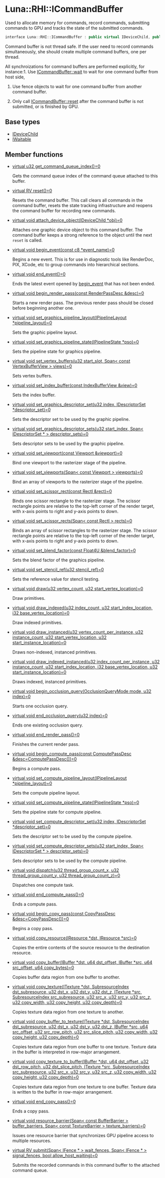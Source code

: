 # Luna::RHI::ICommandBuffer
Used to allocate memory for commands, record commands, submitting commands to GPU and tracks the state of the submitted commands. 

```c++
interface Luna::RHI::ICommandBuffer : public virtual IDeviceChild, public virtual IWaitable
```

Command buffer is not thread safe. If the user need to record commands simultaneously, she should create multiple command buffers, one per thread.

All synchroizations for command buffers are performed explicitly, for instance:1. Use [ICommandBuffer::wait](struct_luna_1_1_i_waitable_1a0c78500b6312f13b1d666b30b40fe132.md) to wait for one command buffer from host side,

1. Use fence objects to wait for one command buffer from another command buffer.

1. Only call [ICommandBuffer::reset](struct_luna_1_1_r_h_i_1_1_i_command_buffer_1a39612d7442b0dc582b84e15c940c52a3.md) after the command buffer is not submitted, or is finished by GPU. 

## Base types
* [IDeviceChild](struct_luna_1_1_r_h_i_1_1_i_device_child.md)
* [IWaitable](struct_luna_1_1_i_waitable.md)
## Member functions
* [virtual u32 get_command_queue_index()=0](struct_luna_1_1_r_h_i_1_1_i_command_buffer_1a9834224add57a79eb4f28dc3ed21f144.md)

    Gets the command queue index of the command queue attached to this buffer. 

* [virtual RV reset()=0](struct_luna_1_1_r_h_i_1_1_i_command_buffer_1a39612d7442b0dc582b84e15c940c52a3.md)

    Resets the command buffer. This call clears all commands in the command buffer, resets the state tracking infrastructure and reopens the command buffer for recording new commands. 

* [virtual void attach_device_object(IDeviceChild *obj)=0](struct_luna_1_1_r_h_i_1_1_i_command_buffer_1a8ccb3b5123e60da920f75df12fbfb75b.md)

    Attaches one graphic device object to this command buffer. The command buffer keeps a strong reference to the object until the next `reset` is called. 

* [virtual void begin_event(const c8 *event_name)=0](struct_luna_1_1_r_h_i_1_1_i_command_buffer_1abed00e201a0ce30f29f4a42f8c70a370.md)

    Begins a new event. This is for use in diagnostic tools like RenderDoc, PIX, XCode, etc to group commands into hierarchical sections. 

* [virtual void end_event()=0](struct_luna_1_1_r_h_i_1_1_i_command_buffer_1abc429c8821b0ab21c07d872f6c6153e4.md)

    Ends the latest event opened by [begin_event](struct_luna_1_1_r_h_i_1_1_i_command_buffer_1abed00e201a0ce30f29f4a42f8c70a370.md) that has not been ended. 

* [virtual void begin_render_pass(const RenderPassDesc &desc)=0](struct_luna_1_1_r_h_i_1_1_i_command_buffer_1aa99d1993aba087706af06f8b5d00ec3e.md)

    Starts a new render pass. The previous render pass should be closed before beginning another one. 

* [virtual void set_graphics_pipeline_layout(IPipelineLayout *pipeline_layout)=0](struct_luna_1_1_r_h_i_1_1_i_command_buffer_1a35de6b8341e6e61c170167b32f9ddf41.md)

    Sets the graphic pipeline layout. 

* [virtual void set_graphics_pipeline_state(IPipelineState *pso)=0](struct_luna_1_1_r_h_i_1_1_i_command_buffer_1a74cc0f93a3aa327e788789b87a5cd891.md)

    Sets the pipeline state for graphics pipeline. 

* [virtual void set_vertex_buffers(u32 start_slot, Span< const VertexBufferView > views)=0](struct_luna_1_1_r_h_i_1_1_i_command_buffer_1abc8909a35c19461cb87021c7e30be119.md)

    Sets vertex buffers. 

* [virtual void set_index_buffer(const IndexBufferView &view)=0](struct_luna_1_1_r_h_i_1_1_i_command_buffer_1a2b2a8fb462f0d158279ea417ea652788.md)

    Sets the index buffer. 

* [virtual void set_graphics_descriptor_set(u32 index, IDescriptorSet *descriptor_set)=0](struct_luna_1_1_r_h_i_1_1_i_command_buffer_1a816de9e5a70152f765bc0fe701024080.md)

    Sets the descriptor set to be used by the graphic pipeline. 

* [virtual void set_graphics_descriptor_sets(u32 start_index, Span< IDescriptorSet * > descriptor_sets)=0](struct_luna_1_1_r_h_i_1_1_i_command_buffer_1a8000f3cf88cafdb071339a25e5b7599a.md)

    Sets descriptor sets to be used by the graphic pipeline. 

* [virtual void set_viewport(const Viewport &viewport)=0](struct_luna_1_1_r_h_i_1_1_i_command_buffer_1ade5bc1a0f452cc3e355040ae00499efb.md)

    Bind one viewport to the rasterizer stage of the pipeline. 

* [virtual void set_viewports(Span< const Viewport > viewports)=0](struct_luna_1_1_r_h_i_1_1_i_command_buffer_1abe3f9b469aa3574cd81974f7523f9cac.md)

    Bind an array of viewports to the rasterizer stage of the pipeline. 

* [virtual void set_scissor_rect(const RectI &rect)=0](struct_luna_1_1_r_h_i_1_1_i_command_buffer_1abfac88cd5533f30b1de1e527240ec886.md)

    Binds one scissor rectangle to the rasterizer stage. The scissor rectangle points are relative to the top-left corner of the render target, with x-axis points to right and y-axis points to down. 

* [virtual void set_scissor_rects(Span< const RectI > rects)=0](struct_luna_1_1_r_h_i_1_1_i_command_buffer_1a33287fd90025df885a4703c4796dd0e5.md)

    Binds an array of scissor rectangles to the rasterizer stage. The scissor rectangle points are relative to the top-left corner of the render target, with x-axis points to right and y-axis points to down. 

* [virtual void set_blend_factor(const Float4U &blend_factor)=0](struct_luna_1_1_r_h_i_1_1_i_command_buffer_1aff2ce4e90c11f489deb3c5f576693c95.md)

    Sets the blend factor of the graphics pipeline. 

* [virtual void set_stencil_ref(u32 stencil_ref)=0](struct_luna_1_1_r_h_i_1_1_i_command_buffer_1a02299becd77ad76f7ce0e8ebf47003e1.md)

    Sets the reference value for stencil testing. 

* [virtual void draw(u32 vertex_count, u32 start_vertex_location)=0](struct_luna_1_1_r_h_i_1_1_i_command_buffer_1a14dc3770ace9f0e4adff58d3e7d8ee02.md)

    Draw primitives. 

* [virtual void draw_indexed(u32 index_count, u32 start_index_location, i32 base_vertex_location)=0](struct_luna_1_1_r_h_i_1_1_i_command_buffer_1ac3608cb85ce08de63a395cad0415b73e.md)

    Draw indexed primitives. 

* [virtual void draw_instanced(u32 vertex_count_per_instance, u32 instance_count, u32 start_vertex_location, u32 start_instance_location)=0](struct_luna_1_1_r_h_i_1_1_i_command_buffer_1a4dba44f13cd55c94dda7a10cb77f7637.md)

    Draws non-indexed, instanced primitives. 

* [virtual void draw_indexed_instanced(u32 index_count_per_instance, u32 instance_count, u32 start_index_location, i32 base_vertex_location, u32 start_instance_location)=0](struct_luna_1_1_r_h_i_1_1_i_command_buffer_1a1d4d8fef30b4a5e11139e95ebd34b2bc.md)

    Draws indexed, instanced primitives. 

* [virtual void begin_occlusion_query(OcclusionQueryMode mode, u32 index)=0](struct_luna_1_1_r_h_i_1_1_i_command_buffer_1a8138cfa194c51252c1dd04887a492123.md)

    Starts one occlusion query. 

* [virtual void end_occlusion_query(u32 index)=0](struct_luna_1_1_r_h_i_1_1_i_command_buffer_1a39d362d6941faec8bfd6a030d33b2089.md)

    Ends one existing occlusion query. 

* [virtual void end_render_pass()=0](struct_luna_1_1_r_h_i_1_1_i_command_buffer_1a47518c4983c197c3fcb31d9ef7581d26.md)

    Finishes the current render pass. 

* [virtual void begin_compute_pass(const ComputePassDesc &desc=ComputePassDesc())=0](struct_luna_1_1_r_h_i_1_1_i_command_buffer_1aef457c1a4f3841c6444c5b53dc007810.md)

    Begins a compute pass. 

* [virtual void set_compute_pipeline_layout(IPipelineLayout *pipeline_layout)=0](struct_luna_1_1_r_h_i_1_1_i_command_buffer_1a55bde8ff3196320c0c768da812a35950.md)

    Sets the compute pipeline layout. 

* [virtual void set_compute_pipeline_state(IPipelineState *pso)=0](struct_luna_1_1_r_h_i_1_1_i_command_buffer_1a03ea4f33e0e8e1c5c8d420e552d0d367.md)

    Sets the pipeline state for compute pipeline. 

* [virtual void set_compute_descriptor_set(u32 index, IDescriptorSet *descriptor_set)=0](struct_luna_1_1_r_h_i_1_1_i_command_buffer_1a322733bba8f19f5cc531eef32899d6e3.md)

    Sets the descriptor set to be used by the compute pipeline. 

* [virtual void set_compute_descriptor_sets(u32 start_index, Span< IDescriptorSet * > descriptor_sets)=0](struct_luna_1_1_r_h_i_1_1_i_command_buffer_1af6e005e8cca6f2fb0f77714edd6c694f.md)

    Sets descriptor sets to be used by the compute pipeline. 

* [virtual void dispatch(u32 thread_group_count_x, u32 thread_group_count_y, u32 thread_group_count_z)=0](struct_luna_1_1_r_h_i_1_1_i_command_buffer_1a6653457de27dff92f18565e1790574fa.md)

    Dispatches one compute task. 

* [virtual void end_compute_pass()=0](struct_luna_1_1_r_h_i_1_1_i_command_buffer_1a232159132f7e1a0ae38f0c83744a7b98.md)

    Ends a compute pass. 

* [virtual void begin_copy_pass(const CopyPassDesc &desc=CopyPassDesc())=0](struct_luna_1_1_r_h_i_1_1_i_command_buffer_1ab3e6055cc4974cb38dcd2ce5fba1c1de.md)

    Begins a copy pass. 

* [virtual void copy_resource(IResource *dst, IResource *src)=0](struct_luna_1_1_r_h_i_1_1_i_command_buffer_1a379b1be5ee3eeaa3fdf88da8e2a8a99b.md)

    Copies the entire contents of the source resource to the destination resource. 

* [virtual void copy_buffer(IBuffer *dst, u64 dst_offset, IBuffer *src, u64 src_offset, u64 copy_bytes)=0](struct_luna_1_1_r_h_i_1_1_i_command_buffer_1a3967f43bb0f7dabd56a3c12697b00316.md)

    Copies buffer data region from one buffer to another. 

* [virtual void copy_texture(ITexture *dst, SubresourceIndex dst_subresource, u32 dst_x, u32 dst_y, u32 dst_z, ITexture *src, SubresourceIndex src_subresource, u32 src_x, u32 src_y, u32 src_z, u32 copy_width, u32 copy_height, u32 copy_depth)=0](struct_luna_1_1_r_h_i_1_1_i_command_buffer_1a918d6b71f069fb7abfe41d5e32442b29.md)

    Copies texture data region from one texture to another. 

* [virtual void copy_buffer_to_texture(ITexture *dst, SubresourceIndex dst_subresource, u32 dst_x, u32 dst_y, u32 dst_z, IBuffer *src, u64 src_offset, u32 src_row_pitch, u32 src_slice_pitch, u32 copy_width, u32 copy_height, u32 copy_depth)=0](struct_luna_1_1_r_h_i_1_1_i_command_buffer_1a4bae4423bd29bb23f89d88e094e2956f.md)

    Copies texture data region from one buffer to one texture. Texture data in the buffer is interpreted in row-major arrangement. 

* [virtual void copy_texture_to_buffer(IBuffer *dst, u64 dst_offset, u32 dst_row_pitch, u32 dst_slice_pitch, ITexture *src, SubresourceIndex src_subresource, u32 src_x, u32 src_y, u32 src_z, u32 copy_width, u32 copy_height, u32 copy_depth)=0](struct_luna_1_1_r_h_i_1_1_i_command_buffer_1a8d530ad1e4c1e64ef49cfc6fa46b4b98.md)

    Copies texture data region from one texture to one buffer. Texture data is written to the buffer in row-major arrangement. 

* [virtual void end_copy_pass()=0](struct_luna_1_1_r_h_i_1_1_i_command_buffer_1a715afb224260669bf65650b2afb9d967.md)

    Ends a copy pass. 

* [virtual void resource_barrier(Span< const BufferBarrier > buffer_barriers, Span< const TextureBarrier > texture_barriers)=0](struct_luna_1_1_r_h_i_1_1_i_command_buffer_1a0b773d201ee15f29ed095df3da0cfcdc.md)

    Issues one resource barrier that synchronizes GPU pipeline access to multiple resources. 

* [virtual RV submit(Span< IFence * > wait_fences, Span< IFence * > signal_fences, bool allow_host_waiting)=0](struct_luna_1_1_r_h_i_1_1_i_command_buffer_1ad5abcba3617f9551e1f3e4e3e61c3f6f.md)

    Submits the recorded commands in this command buffer to the attached command queue. 

